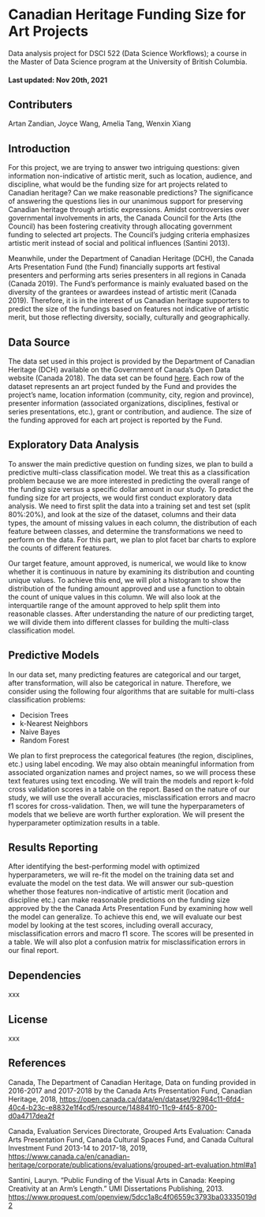 # Canadian Heritage Funding Size for Art Projects 
Data analysis project for DSCI 522 (Data Science Workflows); a course in the Master of Data Science program at the University of British Columbia.
#### Last updated: Nov 20th, 2021
## Contributers
Artan Zandian, Joyce Wang, Amelia Tang, Wenxin Xiang 
## Introduction
For this project, we are trying to answer two intriguing questions: given information non-indicative of artistic merit, such as location, audience, and discipline, what would be the funding size for art projects related to Canadian heritage? Can we make reasonable predictions? The significance of answering the questions lies in our unanimous support for preserving Canadian heritage through artistic expressions. Amidst controversies over governmental involvements in arts, the Canada Council for the Arts (the Council) has been fostering creativity through allocating government funding to selected art projects. The Council’s judging criteria emphasizes artistic merit instead of social and political influences (Santini 2013). 

Meanwhile, under the Department of Canadian Heritage (DCH), the Canada Arts Presentation Fund (the Fund) financially supports art festival presenters and performing arts series presenters in all regions in Canada (Canada 2019). The Fund’s performance is mainly evaluated based on the diversity of the grantees or awardees instead of artistic merit (Canada 2019). Therefore, it is in the interest of us Canadian heritage supporters to predict the size of the fundings based on features not indicative of artistic merit, but those reflecting diversity, socially, culturally and geographically.
## Data Source 
The data set used in this project is provided by the Department of Canadian Heritage (DCH) available on the Government of Canada’s Open Data website (Canada 2018). The data set can be found [here](https://open.canada.ca/data/en/dataset/92984c11-6fd4-40c4-b23c-e8832e1f4cd5). Each row of the dataset represents an art project funded by the Fund and provides the project’s name, location information (community, city, region and province), presenter information (associated organizations, disciplines, festival or series presentations, etc.), grant or contribution, and audience. The size of the funding approved for each art project is reported by the Fund.  
## Exploratory Data Analysis 
To answer the main predictive question on funding sizes, we plan to build a predictive multi-class classification model. We treat this as a classification problem because we are more interested in predicting the overall range of the funding size versus a specific dollar amount in our study. To predict the funding size for art projects, we would first conduct exploratory data analysis. We need to first split the data into a training set and test set (split 80%:20%), and look at the size of the dataset, columns and their data types, the amount of missing values in each column, the distribution of each feature between classes, and determine the transformations we need to perform on the data. For this part, we plan to plot facet bar charts to explore the counts of different features. 

Our target feature, amount approved,  is numerical, we would like to know whether it is continuous in nature by examining its distribution and counting unique values. To achieve this end, we will plot a histogram to show the distribution of the funding amount approved and use a function to obtain the count of unique values in this column. We will also look at the interquartile range of the amount approved to help split them into reasonable classes. After understanding the nature of our predicting target, we will divide them into different classes for building the multi-class classification model.  
## Predictive Models 
In our data set, many predicting features are categorical and our target, after transformation, will also be categorical in nature. Therefore, we consider using the following four algorithms that are suitable for multi-class classification problems: 

- Decision Trees
- k-Nearest Neighbors
- Naive Bayes
- Random Forest

We plan to first preprocess the categorical features (the region, disciplines, etc.) using label encoding. We may also obtain meaningful information from associated organization names and project names, so we will process these text features using text encoding. We will train the models and report k-fold cross validation scores in a table on the report. Based on the nature of our study, we will use the overall accuracies, misclassification errors and macro f1 scores for cross-validation. Then, we will tune the hyperparameters of models that we believe are worth further exploration. We will present the hyperparameter optimization results in a table.  
## Results Reporting
After identifying the best-performing model with optimized hyperparameters, we will re-fit the model on the training data set and evaluate the model on the test data. We will answer our sub-question whether those features non-indicative of artistic merit (location and discipline etc.) can make reasonable predictions on the funding size approved by the the Canada Arts Presentation Fund by examining how well the model can generalize. To achieve this end, we will evaluate our best model by looking at the test scores, including overall accuracy, misclassification errors and macro f1 score. The scores will be presented in a table. We will also plot a confusion matrix for misclassification errors in our final report. 
## Dependencies
xxx
## License
xxx
## References
Canada, The Department of Canadian Heritage, Data on funding provided in 2016-2017 and 2017-2018 by the Canada Arts Presentation Fund, Canadian Heritage, 2018, https://open.canada.ca/data/en/dataset/92984c11-6fd4-40c4-b23c-e8832e1f4cd5/resource/148841f0-11c9-4f45-8700-d0a4717dea2f

Canada, Evaluation Services Directorate, Grouped Arts Evaluation: Canada Arts Presentation Fund, Canada Cultural Spaces Fund, and Canada Cultural Investment Fund 2013-14 to 2017-18, 2019, https://www.canada.ca/en/canadian-heritage/corporate/publications/evaluations/grouped-art-evaluation.html#a1 

Santini, Lauryn. “Public Funding of the Visual Arts in Canada: Keeping Creativity at an Arm’s Length.” UMI Dissertations Publishing, 2013. https://www.proquest.com/openview/5dcc1a8c4f06559c3793ba03335019d2 
